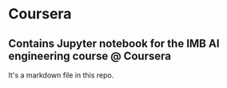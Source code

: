 # Coursera

## Contains Jupyter notebook for the IMB AI engineering course @ Coursera

It's a markdown file in this repo.
